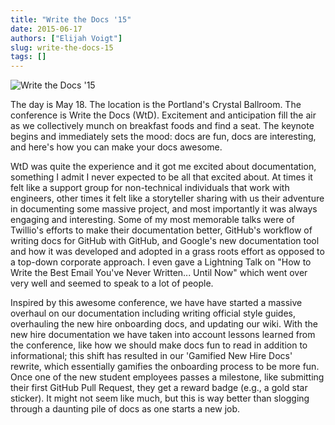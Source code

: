 ```yaml
---
title: "Write the Docs '15"
date: 2015-06-17
authors: ["Elijah Voigt"]
slug: write-the-docs-15
tags: []
---
```


![Write the Docs '15](/images/document-all-the-things.jpg#blog)

The day is May 18. The location is the Portland's Crystal Ballroom. The conference is Write the Docs (WtD). Excitement
and anticipation fill the air as we collectively munch on breakfast foods and find a seat. The keynote begins and
immediately sets the mood: docs are fun, docs are interesting, and here's how you can make your docs awesome.

WtD was quite the experience and it got me excited about documentation, something I admit I never expected to be all
that excited about. At times it felt like a support group for non-technical individuals that work with engineers, other
times it felt like a storyteller sharing with us their adventure in documenting some massive project, and most
importantly it was always engaging and interesting. Some of my most memorable talks were of Twillio's efforts to make
their documentation better, GitHub's workflow of writing docs for GitHub with GitHub, and Google's new documentation
tool and how it was developed and adopted in a grass roots effort as opposed to a top-down corporate approach. I even
gave a Lightning Talk on "How to Write the Best Email You've Never Written... Until Now" which went over very well and
seemed to speak to a lot of people.

Inspired by this awesome conference, we have have started a massive overhaul on our documentation including writing
official style guides, overhauling the new hire onboarding docs, and updating our wiki. With the new hire documentation
we have taken into account lessons learned from the conference, like how we should make docs fun to read in addition to
informational; this shift has resulted in our 'Gamified New Hire Docs' rewrite, which essentially gamifies the
onboarding process to be more fun. Once one of the new student employees passes a milestone, like submitting their first
GitHub Pull Request, they get a reward badge (e.g., a gold star sticker). It might not seem like much, but this is way
better than slogging through a daunting pile of docs as one starts a new job.
